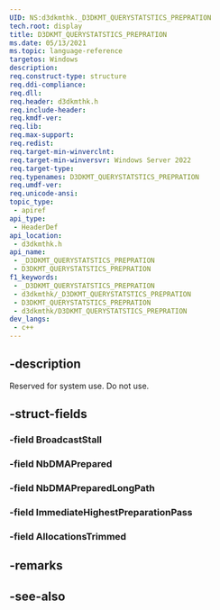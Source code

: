 ```yaml
---
UID: NS:d3dkmthk._D3DKMT_QUERYSTATSTICS_PREPRATION
tech.root: display
title: D3DKMT_QUERYSTATSTICS_PREPRATION
ms.date: 05/13/2021
ms.topic: language-reference
targetos: Windows
description: 
req.construct-type: structure
req.ddi-compliance: 
req.dll: 
req.header: d3dkmthk.h
req.include-header: 
req.kmdf-ver: 
req.lib: 
req.max-support: 
req.redist: 
req.target-min-winverclnt: 
req.target-min-winversvr: Windows Server 2022
req.target-type: 
req.typenames: D3DKMT_QUERYSTATSTICS_PREPRATION
req.umdf-ver: 
req.unicode-ansi: 
topic_type:
 - apiref
api_type:
 - HeaderDef
api_location:
 - d3dkmthk.h
api_name:
 - _D3DKMT_QUERYSTATSTICS_PREPRATION
 - D3DKMT_QUERYSTATSTICS_PREPRATION
f1_keywords:
 - _D3DKMT_QUERYSTATSTICS_PREPRATION
 - d3dkmthk/_D3DKMT_QUERYSTATSTICS_PREPRATION
 - D3DKMT_QUERYSTATSTICS_PREPRATION
 - d3dkmthk/D3DKMT_QUERYSTATSTICS_PREPRATION
dev_langs:
 - c++
---
```


## -description

Reserved for system use. Do not use.

## -struct-fields

### -field BroadcastStall

### -field NbDMAPrepared

### -field NbDMAPreparedLongPath

### -field ImmediateHighestPreparationPass

### -field AllocationsTrimmed

## -remarks

## -see-also

